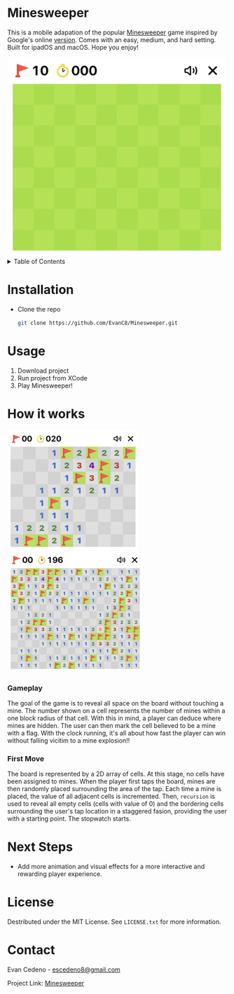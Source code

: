 # Minesweeper
This is a mobile adapation of the popular [Minesweeper](https://en.wikipedia.org/wiki/Minesweeper_(video_game)) game inspired by Google's online [version](https://g.co/kgs/y2rWv6x). Comes with an easy, medium, and hard setting. Built for ipadOS and macOS. Hope you enjoy!

<img src="https://github.com/EvanC8/Minesweeper/blob/main/showcase2.gif?raw=true" width="500">

<!-- TABLE OF CONTENTS -->
<details>
  <summary>Table of Contents</summary>
  <ol>
    <li><a href="#installation">Installation</a></li>
    <li><a href="#usage">Usage</a></li>
    <li>
      <a href="#how-it-works">How it works</a>
      <ul>
        <li><a href="#first-move">First Move</a></li>
        <li><a href="#Gameplay">Gameplay</a></li>
      </ul>
    </li>
    <li><a href="#next-steps">Next Steps</a></li>
    <li><a href="#license">License</a></li>
    <li><a href="#contact">Contact</a></li>
  </ol>
</details>

# Installation
* Clone the repo
   ```sh
   git clone https://github.com/EvanC8/Minesweeper.git
   ```
# Usage
1. Download project
2. Run project from XCode
3. Play Minesweeper!

# How it works

<img src="https://github.com/EvanC8/Minesweeper/blob/main/showcase1.jpg?raw=true" height="275"> <img src="https://github.com/EvanC8/Minesweeper/blob/main/showcase3.jpg?raw=true" height="275">

### Gameplay
The goal of the game is to reveal all space on the board without touching a mine. The number shown on a cell represents the number of mines within a one block radius of that cell. With this in mind, a player can deduce where mines are hidden. The user can then mark the cell believed to be a mine with a flag. With the clock running, it's all about how fast the player can win without falling vicitim to a mine explosion!!

### First Move
The board is represented by a 2D array of cells. At this stage, no cells have been assigned to mines. When the player first taps the board, mines are then randomly placed surrounding the area of the tap. Each time a mine is placed, the value of all adjacent cells is incremented. Then, `recursion` is used to reveal all empty cells (cells with value of 0) and the bordering cells surrounding the user's tap location in a staggered fasion, providing the user with a starting point. The stopwatch starts. 

# Next Steps
* Add more animation and visual effects for a more interactive and rewarding player experience.

# License
Destributed under the MIT License. See `LICENSE.txt` for more information.

# Contact
Evan Cedeno - escedeno8@gmail.com

Project Link: [Minesweeper](https://github.com/EvanC8/Minesweeper)
